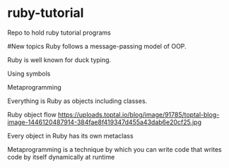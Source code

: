 # ruby-tutorial
Repo to hold ruby tutorial programs

#New topics
Ruby follows a message-passing model of OOP.

Ruby is well known for duck typing.

Using symbols

Metaprogramming

Everything is Ruby as objects including classes.

Ruby object flow
https://uploads.toptal.io/blog/image/91785/toptal-blog-image-1446120487914-384fae8f419347d455a43dab6e20cf25.jpg

Every object in Ruby has its own metaclass

Metaprogramming is a technique by which you can write code that writes code by itself dynamically at runtime
